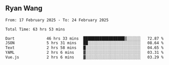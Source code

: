 ## Ryan Wang

<!--START_SECTION:waka-->

```txt
From: 17 February 2025 - To: 24 February 2025

Total Time: 63 hrs 53 mins

Dart              46 hrs 33 mins  ██████████████████▒░░░░░░   72.87 %
JSON              5 hrs 31 mins   ██░░░░░░░░░░░░░░░░░░░░░░░   08.64 %
Text              2 hrs 58 mins   █░░░░░░░░░░░░░░░░░░░░░░░░   04.65 %
YAML              2 hrs 6 mins    ▓░░░░░░░░░░░░░░░░░░░░░░░░   03.31 %
Vue.js            2 hrs 6 mins    ▓░░░░░░░░░░░░░░░░░░░░░░░░   03.29 %
```

<!--END_SECTION:waka-->

